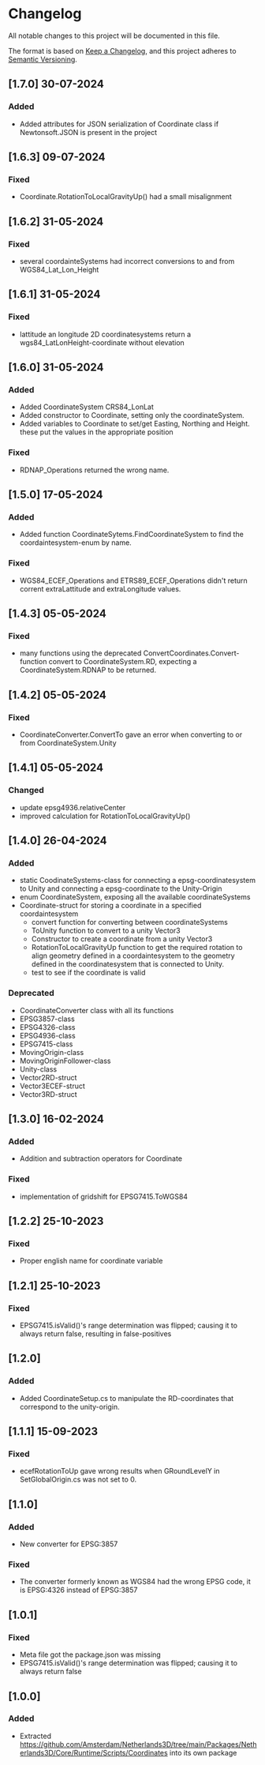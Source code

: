 ﻿# Changelog
All notable changes to this project will be documented in this file.

The format is based on [Keep a Changelog](https://keepachangelog.com/en/1.0.0/),
and this project adheres to [Semantic Versioning](https://semver.org/spec/v2.0.0.html).

## [1.7.0] 30-07-2024

### Added
* Added attributes for JSON serialization of Coordinate class if Newtonsoft.JSON is present in the project


## [1.6.3] 09-07-2024

### Fixed
* Coordinate.RotationToLocalGravityUp() had a small misalignment


## [1.6.2] 31-05-2024

### Fixed
* several coordainteSystems had incorrect conversions to and from WGS84_Lat_Lon_Height

## [1.6.1] 31-05-2024

### Fixed
* lattitude an longitude 2D coordinatesystems return a wgs84_LatLonHeight-coordinate without elevation

## [1.6.0] 31-05-2024

### Added
* Added CoordinateSystem CRS84_LonLat
* Added constructor to Coordinate, setting only the coordinateSystem.
* Added variables to Coordinate to set/get Easting, Northing and Height. these put the values in the appropriate position

### Fixed
* RDNAP_Operations returned the wrong name.

## [1.5.0] 17-05-2024

### Added
* Added function CoordinateSytems.FindCoordinateSystem to find the coordaintesystem-enum by name.

### Fixed
* WGS84_ECEF_Operations and ETRS89_ECEF_Operations didn't return corrent extraLattitude and extraLongitude values.

## [1.4.3] 05-05-2024

### Fixed
* many functions using the deprecated ConvertCoordinates.Convert-function convert to CoordinateSystem.RD, expecting a CoordinateSystem.RDNAP to be returned. 



## [1.4.2] 05-05-2024

### Fixed
* CoordinateConverter.ConvertTo gave an error when converting to or from CoordinateSystem.Unity


## [1.4.1] 05-05-2024

### Changed
* update epsg4936.relativeCenter
* improved calculation for RotationToLocalGravityUp()

## [1.4.0] 26-04-2024

### Added
* static CoodinateSystems-class for connecting a epsg-coordinatesystem to Unity and connecting a epsg-coordinate to the Unity-Origin
* enum CoordinateSystem, exposing all the available coordinateSystems
* Coordinate-struct for storing a coordinate in a specified coordaintesystem
  - convert function for converting between coordinateSystems
  - ToUnity function to convert to a unity Vector3
  - Constructor to create a coordinate from a unity Vector3
  - RotationToLocalGravityUp function to get the required rotation to align geometry defined in a coordaintesystem to the geometry defined in the coordinatesystem that is connected to Unity.
  - test to see if the coordinate is valid

### Deprecated
* CoordinateConverter class with all its functions
* EPSG3857-class
* EPSG4326-class
* EPSG4936-class
* EPSG7415-class
* MovingOrigin-class
* MovingOriginFollower-class
* Unity-class
* Vector2RD-struct
* Vector3ECEF-struct
* Vector3RD-struct

## [1.3.0] 16-02-2024

### Added

* Addition and subtraction operators for Coordinate

### Fixed

* implementation of gridshift for EPSG7415.ToWGS84

## [1.2.2] 25-10-2023

### Fixed

* Proper english name for coordinate variable

## [1.2.1] 25-10-2023

### Fixed

* EPSG7415.isValid()'s range determination was flipped; causing it to always return false, resulting in false-positives

## [1.2.0]

### Added

* Added CoordinateSetup.cs to manipulate the RD-coordinates that correspond to the unity-origin.

## [1.1.1] 15-09-2023
### Fixed
* ecefRotationToUp gave wrong results when GRoundLevelY in SetGlobalOrigin.cs was not set to 0.

## [1.1.0]

### Added

* New converter for EPSG:3857

### Fixed

* The converter formerly known as WGS84 had the wrong EPSG code, it is EPSG:4326 instead of EPSG:3857

## [1.0.1]

### Fixed

* Meta file got the package.json was missing
* EPSG7415.isValid()'s range determination was flipped; causing it to always return false

## [1.0.0]

### Added

* Extracted https://github.com/Amsterdam/Netherlands3D/tree/main/Packages/Netherlands3D/Core/Runtime/Scripts/Coordinates 
  into its own package
